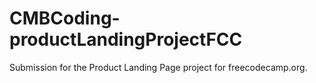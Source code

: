 # CMBCoding-productLandingProjectFCC
Submission for the Product Landing Page project for freecodecamp.org. 
